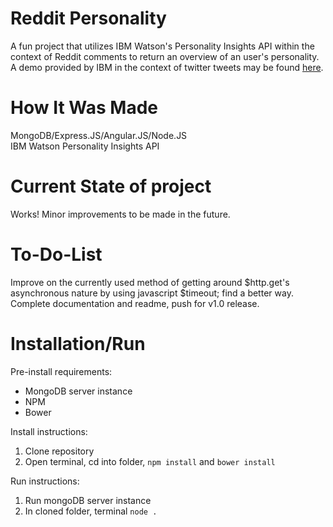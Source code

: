 # Reddit Personality

A fun project that utilizes IBM Watson's Personality Insights API within the context of Reddit comments to return an overview of an user's personality. A demo provided by IBM in the context of twitter tweets may be found [here](http://personality-insights-livedemo.mybluemix.net).

# How It Was Made

MongoDB/Express.JS/Angular.JS/Node.JS  
IBM Watson Personality Insights API  

# Current State of project

Works! Minor improvements to be made in the future.

# To-Do-List  

Improve on the currently used method of getting around $http.get's asynchronous nature by using javascript $timeout; find a better way.  
Complete documentation and readme, push for v1.0 release.  

# Installation/Run

Pre-install requirements:  
- MongoDB server instance  
- NPM
- Bower

Install instructions:  
1. Clone repository  
2. Open terminal, cd into folder, ``` npm install ```  and ``` bower install ```  

Run instructions:  
1. Run mongoDB server instance  
2. In cloned folder, terminal ``` node . ```
